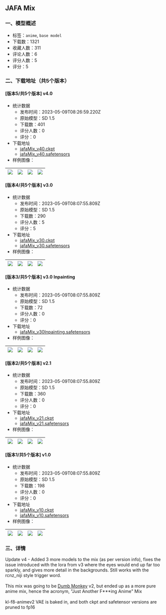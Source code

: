 ## JAFA Mix
### 一、模型概述

- 标签：`anime`, `base model`
- 下载数：1321
- 收藏人数：311
- 评论人数：6
- 评分人数：5
- 评分：5

### 二、下载地址（共5个版本）

#### [版本5/共5个版本] v4.0

- 统计数据
  - 发布时间：2023-05-09T08:26:59.220Z
  - 原始模型：SD 1.5
  - 下载数：401
  - 评分人数：0
  - 评分：0
- 下载地址
  - [jafaMix_v40.ckpt](https://civitai.com/api/download/models/66199?type=Model&format=PickleTensor&size=pruned&fp=fp16)
  - [jafaMix_v40.safetensors](https://civitai.com/api/download/models/66199)
- 样例图像：

| <img src="https://image.civitai.com/xG1nkqKTMzGDvpLrqFT7WA/4e197adf-a1aa-4f89-9a83-fb4e53512183/width=450/734087.jpeg" /> | <img src="https://image.civitai.com/xG1nkqKTMzGDvpLrqFT7WA/86bab30d-8542-43cc-baab-dde35dbd21db/width=450/734086.jpeg" /> | <img src="https://image.civitai.com/xG1nkqKTMzGDvpLrqFT7WA/33c24f54-8199-4cb6-b5b7-6c09aad82053/width=450/734085.jpeg" /> | <img src="https://image.civitai.com/xG1nkqKTMzGDvpLrqFT7WA/f728f9e1-9b6d-4a25-9e91-26b7d8f2a35b/width=450/734081.jpeg" /> |
| ---- | ---- | ---- | ---- |

#### [版本4/共5个版本] v3.0

- 统计数据
  - 发布时间：2023-05-09T08:07:55.809Z
  - 原始模型：SD 1.5
  - 下载数：290
  - 评分人数：5
  - 评分：5
- 下载地址
  - [jafaMix_v30.ckpt](https://civitai.com/api/download/models/49703?type=Model&format=PickleTensor&size=pruned&fp=fp16)
  - [jafaMix_v30.safetensors](https://civitai.com/api/download/models/49703)
- 样例图像：

| <img src="https://image.civitai.com/xG1nkqKTMzGDvpLrqFT7WA/fa61ac67-8961-4f9f-bd26-987354a8d69c/width=450/678225.jpeg" /> | <img src="https://image.civitai.com/xG1nkqKTMzGDvpLrqFT7WA/fd281010-4fcb-4cd3-0ab5-8de40ac25900/width=450/534343.jpeg" /> | <img src="https://image.civitai.com/xG1nkqKTMzGDvpLrqFT7WA/d2afc3aa-db2f-4158-bcfb-cb6e211b6900/width=450/534344.jpeg" /> | <img src="https://image.civitai.com/xG1nkqKTMzGDvpLrqFT7WA/f013d09e-0ea5-4450-bace-feaa16adf600/width=450/534345.jpeg" /> |
| ---- | ---- | ---- | ---- |

#### [版本3/共5个版本] v3.0 Inpainting

- 统计数据
  - 发布时间：2023-05-09T08:07:55.809Z
  - 原始模型：SD 1.5
  - 下载数：72
  - 评分人数：0
  - 评分：0
- 下载地址
  - [jafaMix_v30Inpainting.safetensors](https://civitai.com/api/download/models/49722)
- 样例图像：

| <img src="https://image.civitai.com/xG1nkqKTMzGDvpLrqFT7WA/ce601d32-82cc-46db-4fee-a3d1ef427100/width=450/534454.jpeg" /> | <img src="https://image.civitai.com/xG1nkqKTMzGDvpLrqFT7WA/6ed4db67-9d8c-4f7d-b418-7ce7450b4400/width=450/534450.jpeg" /> | <img src="https://image.civitai.com/xG1nkqKTMzGDvpLrqFT7WA/b26800c4-f2da-4992-d524-44da76ee5b00/width=450/534452.jpeg" /> | <img src="https://image.civitai.com/xG1nkqKTMzGDvpLrqFT7WA/e71e1d42-26cf-4383-acc2-e7d1f9c45100/width=450/534455.jpeg" /> |
| ---- | ---- | ---- | ---- |

#### [版本2/共5个版本] v2.1

- 统计数据
  - 发布时间：2023-05-09T08:07:55.809Z
  - 原始模型：SD 1.5
  - 下载数：360
  - 评分人数：0
  - 评分：0
- 下载地址
  - [jafaMix_v21.ckpt](https://civitai.com/api/download/models/38667?type=Model&format=PickleTensor&size=pruned&fp=fp16)
  - [jafaMix_v21.safetensors](https://civitai.com/api/download/models/38667)
- 样例图像：

| <img src="https://image.civitai.com/xG1nkqKTMzGDvpLrqFT7WA/a1f052f2-c937-4010-91b6-e0c0f2cae600/width=450/428709.jpeg" /> | <img src="https://image.civitai.com/xG1nkqKTMzGDvpLrqFT7WA/30d76d0e-cd86-4881-909b-3429c58b9700/width=450/428736.jpeg" /> | <img src="https://image.civitai.com/xG1nkqKTMzGDvpLrqFT7WA/4bdea443-7b18-4ea5-6641-645c18c66100/width=450/428705.jpeg" /> | <img src="https://image.civitai.com/xG1nkqKTMzGDvpLrqFT7WA/d7809636-c889-46c7-ad80-7ff2ddad4d00/width=450/428706.jpeg" /> |
| ---- | ---- | ---- | ---- |

#### [版本1/共5个版本] v1.0

- 统计数据
  - 发布时间：2023-05-09T08:07:55.809Z
  - 原始模型：SD 1.5
  - 下载数：198
  - 评分人数：0
  - 评分：0
- 下载地址
  - [jafaMix_v10.ckpt](https://civitai.com/api/download/models/31509?type=Pruned%20Model&format=PickleTensor&size=pruned&fp=fp16)
  - [jafaMix_v10.safetensors](https://civitai.com/api/download/models/31509)
- 样例图像：

| <img src="https://image.civitai.com/xG1nkqKTMzGDvpLrqFT7WA/a4e294d6-9d41-4fa0-3b27-6ffab0b54e00/width=450/358630.jpeg" /> | <img src="https://image.civitai.com/xG1nkqKTMzGDvpLrqFT7WA/636b6c12-9d0b-43ed-c8b7-42a7d4887400/width=450/358636.jpeg" /> | <img src="https://image.civitai.com/xG1nkqKTMzGDvpLrqFT7WA/08219641-c242-4b8c-688c-53e29ab15e00/width=450/358635.jpeg" /> | <img src="https://image.civitai.com/xG1nkqKTMzGDvpLrqFT7WA/0694a1ec-adde-4c7c-68eb-d44a12b9a600/width=450/358633.jpeg" /> |
| ---- | ---- | ---- | ---- |


### 三、详情
<p>Update v4 - Added 3 more models to the mix (as per version info), fixes the issue introduced with the lora from v3 where the eyes would end up far too sparkly, and gives more detail in the backgrounds.  Still works with the rcnz_niji style trigger word.<br /><br />This mix was going to be <a target="_blank" rel="ugc" href="https://civitai.com/models/21695/rcnzs-dumb-monkey">Dumb Monkey</a> v2, but ended up as a more pure anime mix, hence the acronym, "Just Another F***ing Anime" Mix<br /><br />kl-f8-animev2 VAE is baked in, and both ckpt and safetensor versions are pruned to fp16</p>